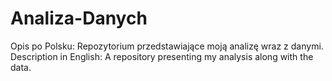 # Analiza-Danych
Opis po Polsku: Repozytorium przedstawiające moją analizę wraz z danymi.  Description in English: A repository presenting my analysis along with the data.
